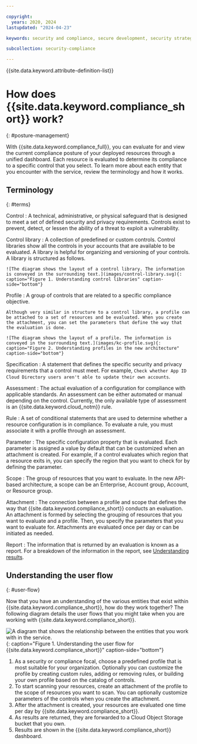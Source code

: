 ```yaml
---

copyright:
  years: 2020, 2024
lastupdated: "2024-04-23"

keywords: security and compliance, secure development, security strategy

subcollection: security-compliance

---
```


{{site.data.keyword.attribute-definition-list}}

# How does {{site.data.keyword.compliance_short}} work?
{: #posture-management}

With {{site.data.keyword.compliance_full}}, you can evaluate for and view the current compliance posture of your deployed resources through a unified dashboard. Each resource is evaluated to determine its compliance to a specific control that you select. To learn more about each entity that you encounter with the service, review the terminology and how it works.


## Terminology
{: #terms}

Control
:   A technical, administrative, or physical safeguard that is designed to meet a set of defined security and privacy requirements. Controls exist to prevent, detect, or lessen the ability of a threat to exploit a vulnerability.

Control library
:   A collection of predefined or custom controls. Control libraries show all the controls in your accounts that are available to be evaluated. A library is helpful for organizing and versioning of your controls. A library is structured as follows. 

	![The diagram shows the layout of a control library. The information is conveyed in the surrounding text.](images/control-library.svg){: caption="Figure 1. Understanding control libraries" caption-side="bottom"}

Profile
:   A group of controls that are related to a specific compliance objective.

	Although very similar in structure to a control library, a profile can be attached to a set of resources and be evaluated. When you create the attachment, you can set the parameters that define the way that the evaluation is done.

	![The diagram shows the layout of a profile. The information is conveyed in the surrounding text.](images/kc-profile.svg){: caption="Figure 2. Understanding profiles in the new architecture" caption-side="bottom"}

Specification
:   A statement that defines the specific security and privacy requirements that a control must meet. For example, `Check whether App ID Cloud Directory users aren't able to update their own accounts`.

Assessment
:   The actual evaluation of a configuration for compliance with applicable standards. An assessment can be either automated or manual depending on the control. Currently, the only available type of assessment is an {{site.data.keyword.cloud_notm}} rule. 

Rule
:   A set of conditional statements that are used to determine whether a resource configuration is in compliance. To evaluate a rule, you must associate it with a profile through an assessment.

Parameter
:   The specific configuration property that is evaluated. Each parameter is assigned a value by default that can be customized when an attachment is created. For example, if a control evaluates which region that a resource exits in, you can specify the region that you want to check for by defining the parameter.

Scope
:   The group of resources that you want to evaluate. In the new API-based architecture, a scope can be an Enterprise, Account group, Account, or Resource group.

Attachment
:   The connection between a profile and scope that defines the way that {{site.data.keyword.compliance_short}} conducts an evaluation. An attachment is formed by selecting the grouping of resources that you want to evaluate and a profile. Then, you specify the parameters that you want to evaluate for. Attachments are evaluated once per day or can be initiated as needed.


Report
:   The information that is returned by an evaluation is known as a report. For a breakdown of the information in the report, see [Understanding results](/docs/security-compliance?topic=security-compliance-results).



## Understanding the user flow
{: #user-flow}

Now that you have an understanding of the various entities that exist within {{site.data.keyword.compliance_short}}, how do they work together? The following diagram details the user flows that you might take when you are working with {{site.data.keyword.compliance_short}}. 

![A diagram that shows the relationship between the entities that you work with in the service.](images/terminology-flow.svg){: caption="Figure 1. Understanding the user flow for {{site.data.keyword.compliance_short}}" caption-side="bottom"}

1. As a security or compliance focal, choose a predefined profile that is most suitable for your organization. Optionally you can customize the profile by creating custom rules, adding or removing rules, or building your own profile based on the catalog of controls. 
2. To start scanning your resources, create an attachment of the profile to the scope of resources you want to scan. You can optionally customize parameters of the controls when you create the attachment.
3. After the attachment is created, your resources are evaluated one time per day by {{site.data.keyword.compliance_short}}.
4. As results are returned, they are forwarded to a Cloud Object Storage bucket that you own.
5. Results are shown in the {{site.data.keyword.compliance_short}} dashboard. 

